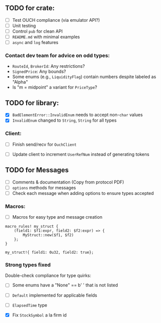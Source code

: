 
## TODO for crate:
- [ ] Test OUCH compliance (via emulator API?)
- [ ] Unit testing
- [ ] Control `pub` for clean API
- [ ] `README.md` with minimal examples
- [ ] `async` and `log` features

### Contact dev team for advice on odd types:
- `RouteId`, `BrokerId`: Any restrictions?
- `SignedPrice`: Any bounds?
- Some enums (e.g., `LiquidityFlag`) contain numbers despite labeled as "Alpha"
- Is "m = midpoint" a variant for `PriceType`?


## TODO for library:
- [x] `BadElementError::InvalidEnum` needs to accept non-`char` values  
- [x] `InvalidEnum` changed to `String`, `String` for all types

### Client:
- [ ] Finish send/recv for `OuchClient`
- [ ] Update client to increment `UserRefNum` instead of generating tokens


## TODO for Messages
- [ ] Comments & documentation (Copy from protocol PDF)
- [ ] `options` methods for messages
- [ ] Check each message when adding options to ensure types accepted

### Macros:
- [ ] Macros for easy type and message creation
```
macro_rules! my_struct {
    (field1: $f1:expr, field2: $f2:expr) => {
        MyStruct::new($f1, $f2)
    };
}

my_struct!{ field1: 0u32, field2: true};
```

### Strong types fixed
Double-check compliance for type quirks:
- [ ] Some enums have a "None" == b' ' that is not listed
- [ ] `Default` implemented for applicable fields
- [ ] `ElapsedTime` type
- [x] Fix `StockSymbol` a la firm id

